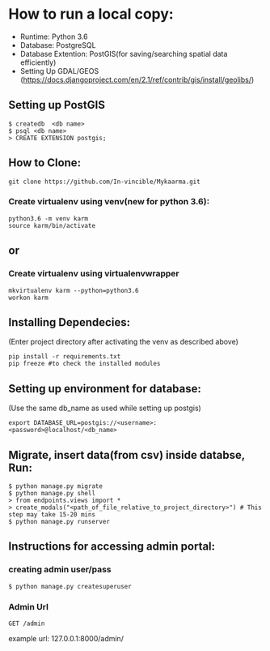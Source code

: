 # How to run a local copy: 

* Runtime: Python 3.6
* Database: PostgreSQL
* Database Extention: PostGIS(for saving/searching spatial data efficiently) 
* Setting Up GDAL/GEOS (https://docs.djangoproject.com/en/2.1/ref/contrib/gis/install/geolibs/)
## Setting up PostGIS
```
$ createdb  <db name>
$ psql <db name>
> CREATE EXTENSION postgis;
```
## How to Clone:
```
git clone https://github.com/In-vincible/Mykaarma.git
```
### Create virtualenv using venv(new for python 3.6):
```
python3.6 -m venv karm
source karm/bin/activate
```

## or 

### Create virtualenv using virtualenvwrapper
```
mkvirtualenv karm --python=python3.6
workon karm
```

## Installing Dependecies:
(Enter project directory after activating the venv as described above)
```
pip install -r requirements.txt
pip freeze #to check the installed modules
```
## Setting up environment for database:
(Use the same db_name as used while setting up postgis)
```
export DATABASE_URL=postgis://<username>:<password>@localhost/<db_name>
```
## Migrate, insert data(from csv) inside databse, Run:
```
$ python manage.py migrate
$ python manage.py shell
> from endpoints.views import *
> create_modals("<path_of_file_relative_to_project_directory>") # This step may take 15-20 mins
$ python manage.py runserver
```
## Instructions for accessing admin portal:
### creating admin user/pass
```
$ python manage.py createsuperuser
```
### Admin Url
```
GET /admin
```
example url: 127.0.0.1:8000/admin/
